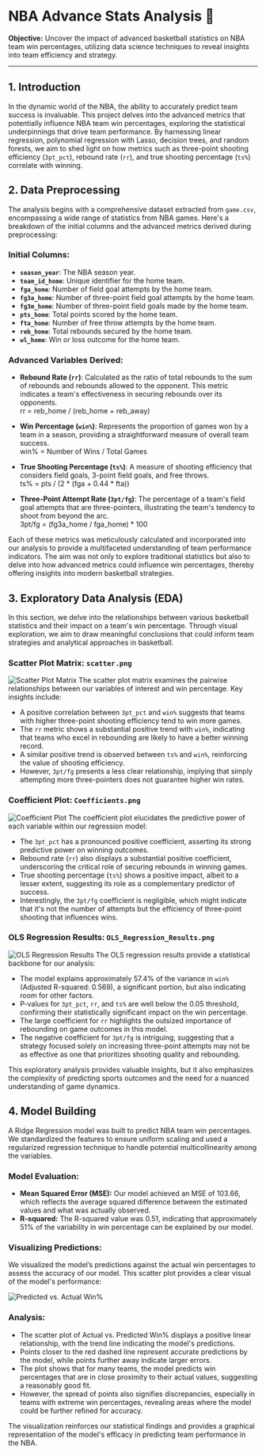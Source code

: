 # NBA Advance Stats Analysis 🏀

**Objective:** Uncover the impact of advanced basketball statistics on NBA team win percentages, utilizing data science techniques to reveal insights into team efficiency and strategy.

---

## 1. Introduction

In the dynamic world of the NBA, the ability to accurately predict team success is invaluable. This project delves into the advanced metrics that potentially influence NBA team win percentages, exploring the statistical underpinnings that drive team performance. By harnessing linear regression, polynomial regression with Lasso, decision trees, and random forests, we aim to shed light on how metrics such as three-point shooting efficiency (`3pt_pct`), rebound rate (`rr`), and true shooting percentage (`ts%`) correlate with winning.

## 2. Data Preprocessing

The analysis begins with a comprehensive dataset extracted from `game.csv`, encompassing a wide range of statistics from NBA games. Here's a breakdown of the initial columns and the advanced metrics derived during preprocessing:

### Initial Columns:
- **`season_year`**: The NBA season year.
- **`team_id_home`**: Unique identifier for the home team.
- **`fga_home`**: Number of field goal attempts by the home team.
- **`fg3a_home`**: Number of three-point field goal attempts by the home team.
- **`fg3m_home`**: Number of three-point field goals made by the home team.
- **`pts_home`**: Total points scored by the home team.
- **`fta_home`**: Number of free throw attempts by the home team.
- **`reb_home`**: Total rebounds secured by the home team.
- **`wl_home`**: Win or loss outcome for the home team.

### Advanced Variables Derived:
- **Rebound Rate (`rr`)**: Calculated as the ratio of total rebounds to the sum of rebounds and rebounds allowed to the opponent. This metric indicates a team's effectiveness in securing rebounds over its opponents.  
rr = reb_home / (reb_home + reb_away)

- **Win Percentage (`win%`)**: Represents the proportion of games won by a team in a season, providing a straightforward measure of overall team success.  
win% = Number of Wins / Total Games

- **True Shooting Percentage (`ts%`)**: A measure of shooting efficiency that considers field goals, 3-point field goals, and free throws.  
ts% = pts / (2 * (fga + 0.44 * fta))

- **Three-Point Attempt Rate (`3pt/fg`)**: The percentage of a team's field goal attempts that are three-pointers, illustrating the team's tendency to shoot from beyond the arc.  
3pt/fg = (fg3a_home / fga_home) * 100


Each of these metrics was meticulously calculated and incorporated into our analysis to provide a multifaceted understanding of team performance indicators. The aim was not only to explore traditional statistics but also to delve into how advanced metrics could influence win percentages, thereby offering insights into modern basketball strategies.

## 3. Exploratory Data Analysis (EDA)

In this section, we delve into the relationships between various basketball statistics and their impact on a team's win percentage. Through visual exploration, we aim to draw meaningful conclusions that could inform team strategies and analytical approaches in basketball.

### Scatter Plot Matrix: `scatter.png`
![Scatter Plot Matrix](Plots/scatter.png)
The scatter plot matrix examines the pairwise relationships between our variables of interest and win percentage. Key insights include:
- A positive correlation between `3pt_pct` and `win%` suggests that teams with higher three-point shooting efficiency tend to win more games.
- The `rr` metric shows a substantial positive trend with `win%`, indicating that teams who excel in rebounding are likely to have a better winning record.
- A similar positive trend is observed between `ts%` and `win%`, reinforcing the value of shooting efficiency.
- However, `3pt/fg` presents a less clear relationship, implying that simply attempting more three-pointers does not guarantee higher win rates.

### Coefficient Plot: `Coefficients.png`
![Coefficient Plot](Plots/Coefficients.png)
The coefficient plot elucidates the predictive power of each variable within our regression model:
- The `3pt_pct` has a pronounced positive coefficient, asserting its strong predictive power on winning outcomes.
- Rebound rate (`rr`) also displays a substantial positive coefficient, underscoring the critical role of securing rebounds in winning games.
- True shooting percentage (`ts%`) shows a positive impact, albeit to a lesser extent, suggesting its role as a complementary predictor of success.
- Interestingly, the `3pt/fg` coefficient is negligible, which might indicate that it's not the number of attempts but the efficiency of three-point shooting that influences wins.

### OLS Regression Results: `OLS_Regression_Results.png`
![OLS Regression Results](Plots/OLS_Regression_Results.png)
The OLS regression results provide a statistical backbone for our analysis:
- The model explains approximately 57.4% of the variance in `win%` (Adjusted R-squared: 0.569), a significant portion, but also indicating room for other factors.
- P-values for `3pt_pct`, `rr`, and `ts%` are well below the 0.05 threshold, confirming their statistically significant impact on the win percentage.
- The large coefficient for `rr` highlights the outsized importance of rebounding on game outcomes in this model.
- The negative coefficient for `3pt/fg` is intriguing, suggesting that a strategy focused solely on increasing three-point attempts may not be as effective as one that prioritizes shooting quality and rebounding.

This exploratory analysis provides valuable insights, but it also emphasizes the complexity of predicting sports outcomes and the need for a nuanced understanding of game dynamics.

## 4. Model Building

A Ridge Regression model was built to predict NBA team win percentages. We standardized the features to ensure uniform scaling and used a regularized regression technique to handle potential multicollinearity among the variables.

### Model Evaluation:
- **Mean Squared Error (MSE):** Our model achieved an MSE of 103.66, which reflects the average squared difference between the estimated values and what was actually observed.
- **R-squared:** The R-squared value was 0.51, indicating that approximately 51% of the variability in win percentage can be explained by our model. 

### Visualizing Predictions:
We visualized the model’s predictions against the actual win percentages to assess the accuracy of our model. This scatter plot provides a clear visual of the model's performance:

![Predicted vs. Actual Win%](Plots/predicted.png)

### Analysis:
- The scatter plot of Actual vs. Predicted Win% displays a positive linear relationship, with the trend line indicating the model's predictions.
- Points closer to the red dashed line represent accurate predictions by the model, while points further away indicate larger errors.
- The plot shows that for many teams, the model predicts win percentages that are in close proximity to their actual values, suggesting a reasonably good fit.
- However, the spread of points also signifies discrepancies, especially in teams with extreme win percentages, revealing areas where the model could be further refined for accuracy.

The visualization reinforces our statistical findings and provides a graphical representation of the model's efficacy in predicting team performance in the NBA.

